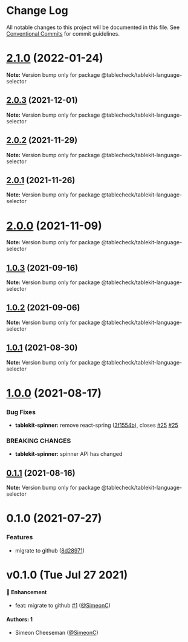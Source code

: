 # Change Log

All notable changes to this project will be documented in this file.
See [Conventional Commits](https://conventionalcommits.org) for commit guidelines.

# [2.1.0](https://github.com/tablecheck/tablekit/compare/@tablecheck/tablekit-language-selector@2.0.3...@tablecheck/tablekit-language-selector@2.1.0) (2022-01-24)

**Note:** Version bump only for package @tablecheck/tablekit-language-selector





## [2.0.3](https://github.com/tablecheck/tablekit/compare/@tablecheck/tablekit-language-selector@2.0.2...@tablecheck/tablekit-language-selector@2.0.3) (2021-12-01)

**Note:** Version bump only for package @tablecheck/tablekit-language-selector





## [2.0.2](https://github.com/tablecheck/tablekit/compare/@tablecheck/tablekit-language-selector@2.0.1...@tablecheck/tablekit-language-selector@2.0.2) (2021-11-29)

**Note:** Version bump only for package @tablecheck/tablekit-language-selector





## [2.0.1](https://github.com/tablecheck/tablekit/compare/@tablecheck/tablekit-language-selector@2.0.0...@tablecheck/tablekit-language-selector@2.0.1) (2021-11-26)

**Note:** Version bump only for package @tablecheck/tablekit-language-selector





# [2.0.0](https://github.com/tablecheck/tablekit/compare/@tablecheck/tablekit-language-selector@1.0.3...@tablecheck/tablekit-language-selector@2.0.0) (2021-11-09)

**Note:** Version bump only for package @tablecheck/tablekit-language-selector





## [1.0.3](https://github.com/tablecheck/tablekit/compare/@tablecheck/tablekit-language-selector@1.0.2...@tablecheck/tablekit-language-selector@1.0.3) (2021-09-16)

**Note:** Version bump only for package @tablecheck/tablekit-language-selector





## [1.0.2](https://github.com/tablecheck/tablekit/compare/@tablecheck/tablekit-language-selector@1.0.1...@tablecheck/tablekit-language-selector@1.0.2) (2021-09-06)

**Note:** Version bump only for package @tablecheck/tablekit-language-selector





## [1.0.1](https://github.com/tablecheck/tablekit/compare/@tablecheck/tablekit-language-selector@1.0.0...@tablecheck/tablekit-language-selector@1.0.1) (2021-08-30)

**Note:** Version bump only for package @tablecheck/tablekit-language-selector





# [1.0.0](https://github.com/tablecheck/tablekit/compare/@tablecheck/tablekit-language-selector@0.1.1...@tablecheck/tablekit-language-selector@1.0.0) (2021-08-17)


### Bug Fixes

* **tablekit-spinner:** remove react-spring ([3f1554b](https://github.com/tablecheck/tablekit/commit/3f1554b5624ae39ea68f146224a157d297813522)), closes [#25](https://github.com/tablecheck/tablekit/issues/25) [#25](https://github.com/tablecheck/tablekit/issues/25)


### BREAKING CHANGES

* **tablekit-spinner:** spinner API has changed





## [0.1.1](https://github.com/tablecheck/tablekit/compare/@tablecheck/tablekit-language-selector@0.1.0...@tablecheck/tablekit-language-selector@0.1.1) (2021-08-16)

**Note:** Version bump only for package @tablecheck/tablekit-language-selector





# 0.1.0 (2021-07-27)


### Features

* migrate to github ([8d28971](https://github.com/tablecheck/tablekit/commit/8d28971175010fcb2a3cd9c48a749e7af1bdc9f9))





# v0.1.0 (Tue Jul 27 2021)

#### 🚀 Enhancement

- feat: migrate to github [#1](https://github.com/tablecheck/tablekit/pull/1) ([@SimeonC](https://github.com/SimeonC))

#### Authors: 1

- Simeon Cheeseman ([@SimeonC](https://github.com/SimeonC))
